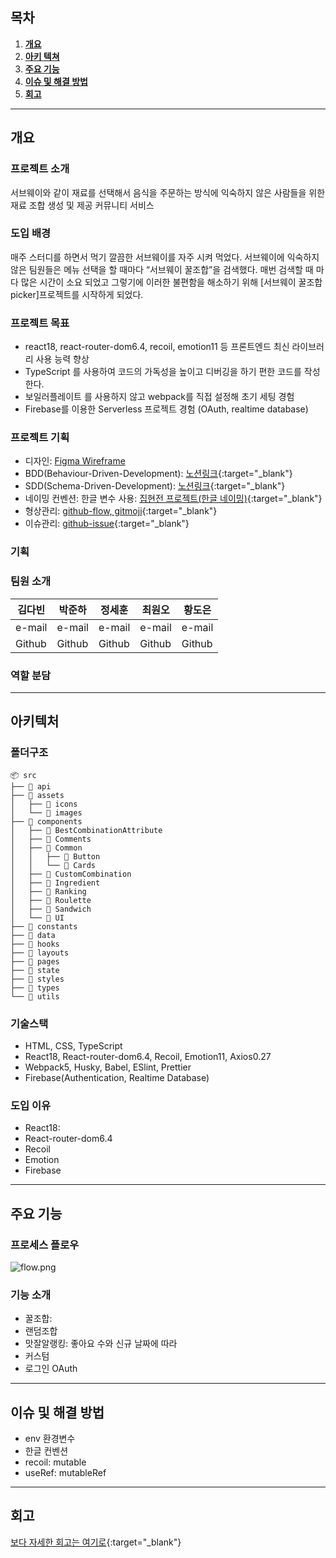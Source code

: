 ## 목차

1. [**개요**](#1)
2. [**아키 텍쳐**](#2)
3. [**주요 기능**](#3)
4. [**이슈 및 해결 방법**](#4)
5. [**회고**](#5)
   <br />

---

<div id="1"></div>

## 개요

### 프로젝트 소개

서브웨이와 같이 재료를 선택해서 음식을 주문하는 방식에 익숙하지 않은 사람들을 위한 재료 조합 생성 및 제공 커뮤니티 서비스

### 도입 배경

매주 스터디를 하면서 먹기 깔끔한 서브웨이를 자주 시켜 먹었다. 서브웨이에 익숙하지 않은 팀원들은 메뉴 선택을 할 때마다 “서브웨이 꿀조합”을 검색했다. 매번 검색할 때 마다 많은 시간이 소요 되었고 그렇기에 이러한 불편함을 해소하기 위해 [서브웨이 꿀조합 picker]프로젝트를 시작하게 되었다.

### 프로젝트 목표

- react18, react-router-dom6.4, recoil, emotion11 등 프론트엔드 최신 라이브러리 사용 능력 향상
- TypeScript 를 사용하여 코드의 가독성을 높이고 디버깅을 하기 편한 코드를 작성한다.
- 보일러플레이트 를 사용하지 않고 webpack를 직접 설정해 초기 세팅 경험
- Firebase를 이용한 Serverless 프로젝트 경험 (OAuth, realtime database)

### 프로젝트 기획

- 디자인: [Figma Wireframe](https://www.figma.com/file/eI2jrYfrVIDJlrbklrjJnN/Be-Real-FE-Dev?node-id=33%3A6&t=688n15HxUHCp3Dx8-0)
- BDD(Behaviour-Driven-Development): [노션링크](https://www.notion.so/Tasks-BDD-32ee18c200aa42249f328571cc2394d7){:target="\_blank"}
- SDD(Schema-Driven-Development): [노션링크](https://www.notion.so/aaa724aa166c4c2b96392264fa700201){:target="\_blank"}
- 네이밍 컨벤션: 한글 변수 사용: [집현전 프로젝트(한글 네이밍)](https://www.notion.so/daaf58b9e2fa48048ff98c858253bfae){:target="\_blank"}
- 형상관리: [github-flow, gitmoji](https://absorbed-leek-405.notion.site/Git-Convention-f451556383d943789d64d7c55029872b){:target="\_blank"}
- 이슈관리: [github-issue](https://github.com/harseille/WhatSsub/issues){:target="\_blank"}

### 기획

### 팀원 소개

| 김다빈 | 박준하 | 정세훈 | 최원오 | 황도은 |
| ------ | ------ | ------ | ------ | ------ |
| e-mail | e-mail | e-mail | e-mail | e-mail |
| Github | Github | Github | Github | Github |

### 역할 분담

---

<div id="2"></div>

## 아키텍처

### 폴더구조

```
📦 src
├── 📂 api
├── 📂 assets
│   ├── 📂 icons
│   └── 📂 images
├── 📂 components
│   ├── 📂 BestCombinationAttribute
│   ├── 📂 Comments
│   ├── 📂 Common
│   │   ├── 📂 Button
│   │   └── 📂 Cards
│   ├── 📂 CustomCombination
│   ├── 📂 Ingredient
│   ├── 📂 Ranking
│   ├── 📂 Roulette
│   ├── 📂 Sandwich
│   └── 📂 UI
├── 📂 constants
├── 📂 data
├── 📂 hooks
├── 📂 layouts
├── 📂 pages
├── 📂 state
├── 📂 styles
├── 📂 types
└── 📂 utils
```

### 기술스택

- HTML, CSS, TypeScript
- React18, React-router-dom6.4, Recoil, Emotion11, Axios0.27
- Webpack5, Husky, Babel, ESlint, Prettier
- Firebase(Authentication, Realtime Database)

### 도입 이유

- React18:
- React-router-dom6.4
- Recoil
- Emotion
- Firebase

---

<div id="3"></div>

## 주요 기능

### 프로세스 플로우

![flow.png](https://www.notion.so/image/https%3A%2F%2Fs3-us-west-2.amazonaws.com%2Fsecure.notion-static.com%2F3a1e7735-d2c8-4cd0-b9ab-9b46c8f995fb%2Fflow.png?table=block&id=699f0a99-6f20-42a2-8763-8bc43709a416&spaceId=a2ac351c-251d-4c62-86bd-40e368d410a5&width=2000&userId=1c23a479-d6dc-4c17-a240-67408e56fb9b&cache=v2)

### 기능 소개

- 꿀조합:
- 랜덤조합
- 맛잘알랭킹: 좋아요 수와 신규 날짜에 따라
- 커스텀
- 로그인 OAuth

---

<div id="4"></div>

## 이슈 및 해결 방법

- env 환경변수
- 한글 컨벤션
- recoil: mutable
- useRef: mutableRef

---

<div id="5"></div>

## 회고

[보다 자세한 회고는 여기로](https://www.notion.so/69cf2d64c62749808891a83a552d4528){:target="\_blank"}
